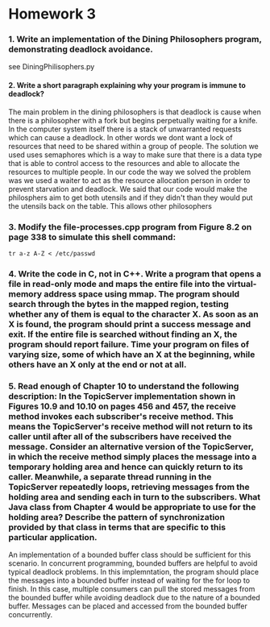 # Homework 3

### **1.** Write an implementation of the Dining Philosophers program, demonstrating deadlock avoidance.
see DiningPhilisophers.py
#### **2.** Write a short paragraph explaining why your program is immune to deadlock?
The main problem in the dining philosophers is that deadlock is cause when there is a philosopher with a fork but begins perpetually waiting for a knife. In the computer system itself there is a stack of unwarranted requests which can cause a deadlock. In other words we dont want a lock of resources that need to be shared within a group of people.  The solution we used uses semaphores which is a way to make sure that there is a data type that is able to control access to the resources and able to allocate the resources to multiple people.  In our code the way we solved the problem was we used a waiter to act as the resource allocation person in order to prevent starvation and deadlock.  We said that our code would make the philosphers aim to get both utensils and if they didn't than they would put the utensils back on the table. This allows other philosophers 

### **3.** Modify the **file-processes.cpp** program from Figure 8.2 on page 338 to simulate this shell command:

```
tr a-z A-Z < /etc/passwd
```

### **4.** Write the code in C, not in C++. Write a program that opens a file in read-only mode and maps the entire file into the virtual-memory address space using **mmap**. The program should search through the bytes in the mapped region, testing whether any of them is equal to the character **X**. As soon as an **X** is found, the program should print a success message and exit. If the entire file is searched without finding an **X**, the program should report failure. Time your program on files of varying size, some of which have an **X** at the beginning, while others have an **X** only at the end or not at all.


### **5.** Read enough of Chapter 10 to understand the following description: In the TopicServer implementation shown in Figures 10.9 and 10.10 on pages 456 and 457, the receive method invokes each subscriber's receive method. This means the TopicServer's receive method will not return to its caller until after all of the subscribers have received the message. Consider an alternative version of the TopicServer, in which the receive method simply places the message into a temporary holding area and hence can quickly return to its caller. Meanwhile, a separate thread running in the TopicServer repeatedly loops, retrieving messages from the holding area and sending each in turn to the subscribers. What Java class from Chapter 4 would be appropriate to use for the holding area? Describe the pattern of synchronization provided by that class in terms that are specific to this particular application.
An implementation of a bounded buffer class should be sufficient for this scenario. In concurrent programming, bounded buffers are helpful to avoid typical deadlock problems. In this implemntation, the program should place the messages into a bounded buffer instead of waiting for the for loop to finish. In this case, multiple consumers can pull the stored messages from the bounded buffer while avoiding deadlock due to the nature of a bounded buffer. Messages can be placed and accessed from the bounded buffer concurrently. 

